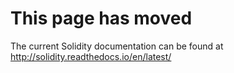 <!-- TITLE: Solidity, Docs and ABI -->



# This page has moved

The current Solidity documentation can be found at http://solidity.readthedocs.io/en/latest/
